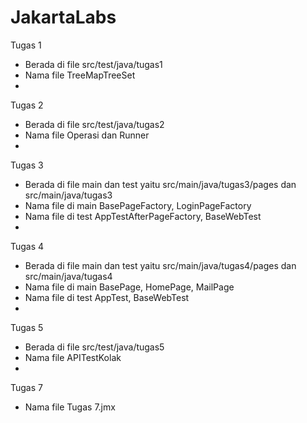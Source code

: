 # JakartaLabs
Tugas 1 
 - Berada di file src/test/java/tugas1 
 - Nama file TreeMapTreeSet
 - 
Tugas 2
- Berada di file src/test/java/tugas2 
- Nama file Operasi dan Runner
- 
Tugas 3 
- Berada di file main dan test yaitu src/main/java/tugas3/pages dan src/main/java/tugas3
- Nama file di main BasePageFactory, LoginPageFactory
- Nama file di test AppTestAfterPageFactory, BaseWebTest
- 
Tugas 4
- Berada di file main dan test yaitu src/main/java/tugas4/pages dan src/main/java/tugas4
- Nama file di main BasePage, HomePage, MailPage
- Nama file di test AppTest, BaseWebTest
- 
Tugas 5
 - Berada di file src/test/java/tugas5
 - Nama file APITestKolak
 - 
Tugas 7
- Nama file Tugas 7.jmx
